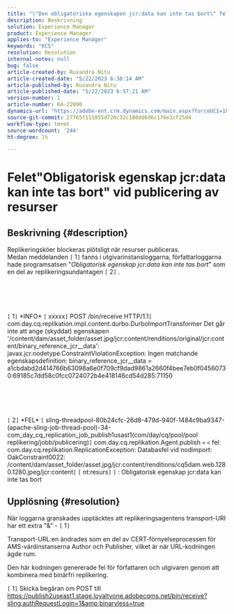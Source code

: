 ```yaml
---
title: "\"Den obligatoriska egenskapen jcr:data kan inte tas bort\" fel vid publicering av resurser"
description: Beskrivning
solution: Experience Manager
product: Experience Manager
applies-to: "Experience Manager"
keywords: "KCS"
resolution: Resolution
internal-notes: null
bug: false
article-created-by: Ruxandra Nitu
article-created-date: "5/22/2023 6:38:14 AM"
article-published-by: Ruxandra Nitu
article-published-date: "5/22/2023 6:57:21 AM"
version-number: 1
article-number: KA-22090
dynamics-url: "https://adobe-ent.crm.dynamics.com/main.aspx?forceUCI=1&pagetype=entityrecord&etn=knowledgearticle&id=68981235-6bf8-ed11-8849-6045bd006793"
source-git-commit: 27765f111855d726c32c180dd6d6c176e3cf25d4
workflow-type: tm+mt
source-wordcount: '244'
ht-degree: 1%

---
```


# Felet&quot;Obligatorisk egenskap jcr:data kan inte tas bort&quot; vid publicering av resurser

## Beskrivning {#description}

Replikeringsköer blockeras plötsligt när resurser publiceras. 
<br>Medan meddelanden `[` 1`]`  fanns i utgivarinstansloggarna, författarloggarna hade programsatsen &quot;*Obligatorisk egenskap jcr:data kan inte tas bort*&quot; som en del av replikeringsundantagen `[` 2`]` .<br><br> <br><br> <br><br>`[` 1`]`  \*INFO\* `[` xxxxx`]`  POST /bin/receive HTTP/1.1`]`  com.day.cq.replikation.impl.content.durbo.DurboImportTransformer Det går inte att ange (skyddat) egenskapen &#39;/content/dam/asset_folder/asset.jpg/jcr:content/renditions/original/jcr:content/binary_reference_jcr__data&#39;: javax.jcr.nodetype.ConstraintViolationException: Ingen matchande egenskapsdefinition: binary_reference_jcr__data = a1cbdabd2d414766b63098a6e0f709cf9dad9861a2660f4bee7eb0f0456073 0:69185c7dd58c0fcc0724072b4e418146cd54d285:71150<br><br> <br><br> <br><br>`[` 2`]`  \*FEL\* `[` sling-threadpool-80b24cfc-26d8-479d-940f-1484c9ba9347-(apache-sling-job-thread-pool)-34-com_day_cq_replication_job_publish1usast1(com/day/cq/pool/pool replikering/jobb/publicering)`]`  com.day.cq.replikation.Agent.publish `<` `<`  fel: com.day.cq.replikation.ReplicationException: Databasfel vid nodimport: OakConstraint0022: /content/dam/asset_folder/asset.jpg/jcr:content/renditions/cq5dam.web.1280.1280.jpeg/jcr:content`[` `[` nt:resurs`]` `]` : Obligatorisk egenskap jcr:data kan inte tas bort

## Upplösning {#resolution}


När loggarna granskades upptäcktes att replikeringsagentens transport-URI har ett extra &quot;&amp;&quot; - `[` 1`]`

Transport-URL:en ändrades som en del av CERT-förnyelseprocessen för AMS-värdinstanserna Author och Publisher, vilket är när URL-kodningen ägde rum.

Den här kodningen genererade fel för författaren och utgivaren genom att kombinera med binärfri replikering.



`[` 1`]`  Skicka begäran om POST till https://publish2useast1.stage.loyaltyone.adobecqms.net/bin/receive?sling:authRequestLogin=1&amp;binaryless=true



